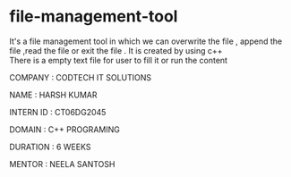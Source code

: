 # file-management-tool
It's a file management tool in which we can overwrite the file , append the file ,read the file or exit the file . It is created by using c++  
There is a empty text file for user to fill it or run the content


COMPANY : CODTECH IT SOLUTIONS

NAME : HARSH KUMAR

INTERN ID : CT06DG2045

DOMAIN : C++ PROGRAMING

DURATION : 6 WEEKS

MENTOR : NEELA SANTOSH

